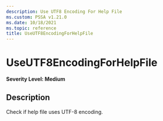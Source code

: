 ```yaml
---
description: Use UTF8 Encoding For Help File
ms.custom: PSSA v1.21.0
ms.date: 10/18/2021
ms.topic: reference
title: UseUTF8EncodingForHelpFile
---
```

# UseUTF8EncodingForHelpFile

**Severity Level: Medium**

## Description

Check if help file uses UTF-8 encoding.
